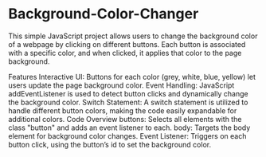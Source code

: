 # Background-Color-Changer
 This simple JavaScript project allows users to change the background color of a webpage by clicking on different buttons. Each button is associated with a specific color, and when clicked, it applies that color to the page background.

Features
Interactive UI: Buttons for each color (grey, white, blue, yellow) let users update the page background color.
Event Handling: JavaScript addEventListener is used to detect button clicks and dynamically change the background color.
Switch Statement: A switch statement is utilized to handle different button colors, making the code easily expandable for additional colors.
Code Overview
buttons: Selects all elements with the class "button" and adds an event listener to each.
body: Targets the body element for background color changes.
Event Listener: Triggers on each button click, using the button’s id to set the background color.

